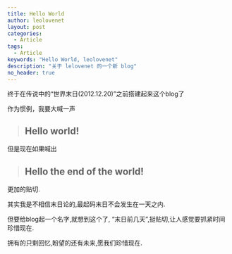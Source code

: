```yaml
---
title: Hello World 
author: leolovenet
layout: post
categories:
  - Article
tags:
  - Article
keywords: "Hello World, leolovenet"
description: "关于 lelovenet 的一个新 blog"
no_header: true
---
```



终于在传说中的“世界末日(2012.12.20)”之前搭建起来这个blog了

作为惯例，我要大喊一声

> ## Hello world!

但是现在如果喊出

> ## Hello the end of the world!

更加的贴切.

其实我是不相信末日论的,最起码末日不会发生在一天之内.

但要给blog起一个名字,就想到这个了, “末日前几天”,挺贴切,让人感觉要抓紧时间珍惜现在.

拥有的只剩回忆,盼望的还有未来,愿我们珍惜现在.